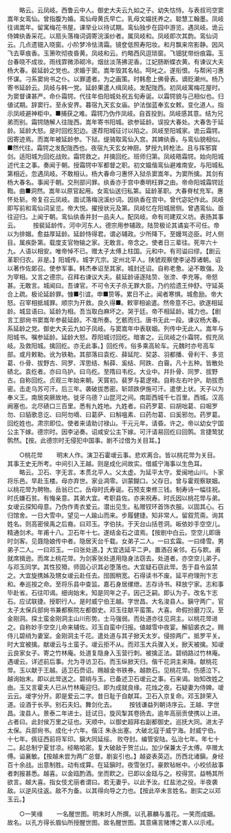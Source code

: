<!-- { "loadSidebar": true } -->
　　略云。云凤岐。西鲁云中人。御史大夫云九如之子。幼失怙恃。与表叔司空窦嵩年女鸾仙。曾指腹为婚。鸾仙母黄氏早亡。乳母文媪抚养之。聪慧工翰墨。凤岐往谒嵩年。留寓梅花书屋。课举业以待试期。鸾仙独步在园中游览。遇凤岐。诡云侍婢纨香采花。以扇头落梅词调寄浣溪纱者。属凤岐和。凤岐即次其韵。鸾仙词云。几点遗钿入晓窗。小阶梦冷怯淸霜。镜奁低照寿阳妆。和月飘来帘影静。因风飞去草痕香。玉箫吹彻夜昏黄。凤岐和云。约略西风逗琐窗。飞钿犹带纷痕霜。玉台春晓不成妆。雨线霏微添砌冷。烟丝淡荡拂泥香。江妃肠断蝶衣黄。有谏议大夫杨大春。裴延龄之党也。求婚于窦。嵩年毁其名帖。呵叱之。遂衔恨。与帮闲刁惠怀谋。刁系窦尙书之仆。以罪遣者。为之画策。时韩愈上佛骨表。谪贬潮州。杨乃寄书延龄云。凤岐与韩一党。延龄果遣人缉凤岐。发配陇西。初凤岐寓梅花屋时。为窦督课甚严。命仆霜锷。代往年伯阳城处祝五旬寿诞。以霜锷貌与己相似也。归値试期。辞窦行。至永安界。暮宿九天玄女庙。护法伽蓝奉玄女敕。变化道人。指示凤岐避神柜中。■捕获之难。霜锷乃伪作凤岐。自首投到。凤岐感其意。结为兄弟而别。霜锷随解人往陇西。嵩年寄书阳城。欲参延龄。误投大春处。大春吿于延龄。延龄大怒。是时回纥犯边。遂荐阳城征讨以陷之。凤岐至阳城家。诡云霜锷。因寄迹焉。而嵩年被延龄参。下狱。缇骑取鸾仙入宫。其婢纨香。与鸾仙貌相似。■然代往。霜锷之发配陇西也。夜宿九天玄女神厨。梦授九转枪法。且与挥邪寳剑。适阳城为回纥战败。霜锷救之。幷擒回纥。班师归第。凤岐晤霜锷。始向阳城述代主之事。奏闻于朝。授霜锷中军都督之职。初文媪偕鸾仙避难南安。与阳城私第相近。忽遇凤岐。不敢相认。杨大春命刁惠怀入狱杀窦嵩年。为窦所擒。其剑有杨大春名。事闻于朝。交刑部问罪。纨香亦于宫中奏明枉罪之由。帝命阳城霜锷廷鞫。曲■洞然。嵩年以原官起用。女鸾仙送归私第。延龄革职。大春脊杖充军。惠怀处斩。帝复召云凤岐。面试落梅浣溪纱词。因纨香在宫中。曾代宓妃作此。凤岐即写前和鸾仙词呈览。帝大悦。擢授状元及第。凤岐忆在阳城居侧。曾遇鸾仙。亟往迎归。上闻于朝。鸾仙纨香并封一品夫人。配凤岐。命有司建双义坊。表扬其事云。 
　　按裴延龄传。河中河东人。德宗用参辅政。陆贽极论其谲妄不可任。帝以为排媢。愈益厚延龄。延龄恃得君。谓必辅政。少所降下。至嫚骂迩臣。时人侧目。属疾卧第。载度支官物输之家。无敢言。帝念之。使者日三辈往。死年六十九。人语以相安。唯帝悼不已。赠太子太傅上柱国。元和中。有司谥曰缪。【剧云革职归农。非是。】阳城传。城字亢宗。定州北平人。陕虢观察使李泌荐诸朝。诏以著作佐郞召。使参军事。韩杰奉诏至其家。城封还诏。自称老惫。泌不敢强。及为宰相。又言之德宗。召拜右谏议大夫。裴延龄诬逐陆贽、张滂、李充等。帝怒甚。无敢言。城闻曰。吾谏官。不可令天子杀无罪大臣。乃约拾遗王仲舒。守延英合上疏。极论延龄罪。慷■引谊。申■贽等。累日不止。闻者寒惧。城愈励。帝大怒。召宰相抵城罪。顺宗为开救。良久得■。敕宰相谕遣。然帝意不已。欲遂相延龄。城显语曰。延龄为相。吾当取白麻坏之。哭于廷。帝不相延龄。城力也。【剧言工部尙书窦嵩年参裴延龄。不准所奏。乞骸而归。唐书无此一段。谏议杨大春。系延龄之党。御史大夫云九如子凤岐。与窦嵩年中表联姻。列传中无此人。嵩年与阳城书。嘱参延龄。延龄大怒。荐阳城讨回纥。暗害之。云凤岐之仆霜锷。假充凤岐。及救阳城。擒回纥。亦无此事。】回纥传。俗多乘高轮车。元魏时亦号高车部。或月敕勒。讹为铁勒。其部落曰袁纥、薛延陀、契苾、羽都播、骨利干、多览葛、仆骨、拔野古、同罗、浑思结、斛薛、奚结、阿跌、白霫。凡十五种。皆散处碛北。袁纥者。亦曰乌护。曰乌纥。至隋曰韦纥。大业中。幷扑骨、同罗、拔野古。自称回纥。贞观三年始来朝。天寳初。裴罗与葛逻禄。自称左右叶护。助拔悉密。击走乌苏可汗。后三年。袭破拔悉密。斩颉跌伊施可汗。遣使上状。天子以为奉义王。南居突厥故地。徙牙乌德？山昆河之间。南距西城千七百里。西城。汉高阙塞也。北尽碛口三百里。悉有九姓地。九姓者。曰药罗葛、曰胡咄葛、曰啒罗勿、曰貊歌息讫、曰阿勿嘀、曰葛萨、曰斛嗢素、曰药勿葛、曰奚邪勿。药罗葛。回纥姓也。肃宗即位。使者来请助讨禄山。干元元年。请昏。许之。帝以幼女宁国公主下嫁。德宗时。因李泌奏。诏咸安公主下嫁。可汗请易回纥曰回鹘。言捷鸷犹鹘然。【按。此德宗时无侵犯中国事。剧不过借为关目耳。】 

　　○桃花斝 
　　明末人作。演卫石霍叆云事。悲欢离合。皆以桃花斝为关目。其事王史无所考。中间引入王越。则是成化间故实。借威宁海事以生色耳。 
　　略云。卫石、字无言。本贯北平人。父太虚。为延平太守。爱闽地山川。卜家将乐邑。早赴玉楼。母亦弃世。家业凋零。训蒙餬口。父存日。曾与霍观察联姻。以桃花斝为聘物。岳翁已亡。岳母时氏寿诞。石预支束修三钱。制寿诗一幅往祝。时氏嫌石贫。有悔亲意。其弟大宜。考职县佐。亦来祝寿。时氏因以桃花斝与弟。女叆云探知母意。乃伪作靑衣爱云。潜出见生。私赠钗环首饰衣服。以固其心。石归馆舍。一日大雪中。望见一人踰山而来。步履健捷。知非常人。留叙荒斋。询其姓名。则高密侯禹之后裔。曰邓玉。字伯扶。于天台山括苍洞。皈依妙手空空儿。精通剑术。年甫十八。卫石年十七。遂结金石之谊焉。【按剧中白云。空空儿即唐时剑客。见聂隐娘传中者。隐居天台千载。女弟子二人。一曰玄霜。一曰绛雪。男弟子二人。一曰邓玉。一曰张处道。】大宜选延平二尹。置酒召亲邻。石与飮。甫就席揖逊。而席上桃花斝。为剑客张处道用隐身法窃去。处道者。亦空空儿弟子。与邓玉同学。其性狡猾。师固心识其必堕落也。大宜疑石窃此斝。吿于县令监禁之。大宜旋携姊及甥女叆云赴任去。囹圄稍宽。石得读书不废。延平府理刑卞志和。奉巡按之命。至将乐县中查监。嘉石身居缧绁。志存诗书。释放宁家。志和事毕赴省。石往叩谒。细询始末。知是同年之子。因己乏嗣。即认为子。改名卞志石。应试联捷。授职行人。是时威宁伯王越。字世昌。大名浚县人。鎭守两广。官太子太保兵部尙书兼都察院左都御史。邓玉往献平蛮策。大喜。命假扮磨刀汉。至金刚洞。探土蛮金刚洞主山川形势。士马强弱。而处道亦往见洞主。以桃花斝进之。自称妙手空空儿命来辅佐。邓玉自蛮中归报。値越雪中夜宴。解貂裘衣之。赐侍儿碧绡为妻室。金刚洞主千花。遣处道与其子掀天太岁。侵掠两广。抵罗平关。时大宜被擒。献叆云与土蛮子。叆云拒不从。而邓玉大兵骤入关。掀天被擒。知叆云良家女子。寄之竹林庵。处道复隐身入玉营行刺。被擒正法。碧绡路过竹林庵。遇叆云。详述前后事。允为寻访卫石。而玉纵掀天归。偕千花洞主来降。献桃花斝。玉以献于王越。适卫石赍诏。赐越金书铁券。越款石。见桃花斝。伤感泣下。越询始末。即以此斝送之。碧绡与玉。已备述卫石叆云之事。石来谒。始知改姓之由。玉又言霍夫人已从竹林庵迎归。即为成就良缘。花烛之夜。石疑妻为侍婢。叆云云。叆字分开。即是爱云二字。昔日耻于自献耳。卫石入京复命。邓玉辞荣入道。设酒于长亭。别石夫妇。舞剑化去。 
　　按钱谦益列朝诗序云。王越、字世昌。浚县人。景泰二年进士。廷试日。旋风掣其卷扬去。逾年高丽贡使携以上进。占者曰。此封侯万里之征也。天顺中。以御史超拜右副都御史。巡抚大同。进太子太保。兵部尙书。成化十六年。偕汪 朱永出塞。大破北寇于威宁海。封威宁伯。十七年。佩征西前将军印。鎭大同延绥。 败夺封。编管安陆。弘治七年。年七十二。起总制宁夏甘凉。经略哈密。复大破敌于贺兰山。加少保兼太子太傅。卒赠太傅。谥襄敏。【按越未尝为两广总督。剧妄引也。】越姿表英迈。历西北诸鎭。身经百十余战。出意制胜。动有成算。在延鎭时。夜雪张灯。豪飮毡帐中。小校侦敌事者刺报甚悉。越喜。以金瓯酌酒。坐而飮之。已即以金瓯与之。校得赏。益畅其所欲言。越大喜。指女伎尤丽者谓曰。若无妻乎。以此予汝。红盐池之役。半夜袭敌。以逆风往返。敌不为备。以其得向导之力也。【按此卒未言姓名。剧实之以邓玉云。】 

　　○一笑缘 
　　一名醒世图。明末时人所撰。以孔慕麟与羞花。一笑而成姻。故名。以孔方得长眉仙所授醒世图。故名醒世图。其意痛言赌博之害人以示戒。 
